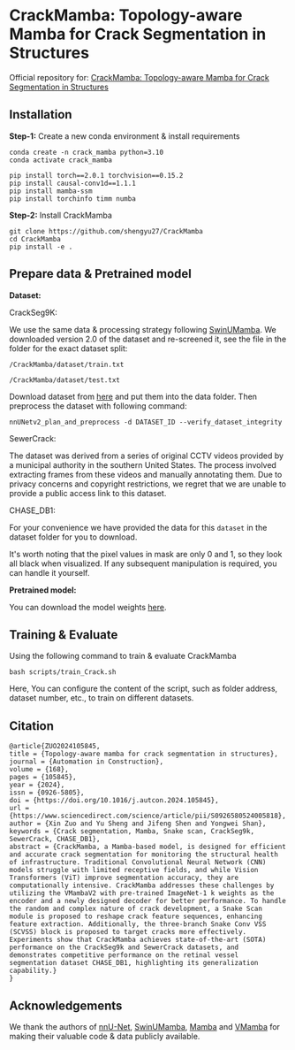 # CrackMamba: Topology-aware Mamba for Crack Segmentation in Structures

Official repository for: [CrackMamba: Topology-aware Mamba for Crack Segmentation in Structures](https://www.sciencedirect.com/science/article/pii/S0926580524005818?dgcid=coauthor)


## Installation

**Step-1:** Create a new conda environment & install requirements

```shell
conda create -n crack_mamba python=3.10
conda activate crack_mamba

pip install torch==2.0.1 torchvision==0.15.2
pip install causal-conv1d==1.1.1
pip install mamba-ssm
pip install torchinfo timm numba
```

**Step-2:** Install CrackMamba

```shell
git clone https://github.com/shengyu27/CrackMamba
cd CrackMamba
pip install -e .
```

## Prepare data & Pretrained model

**Dataset:**  

CrackSeg9K:

We use the same data & processing strategy following [SwinUMamba](https://github.com/JiarunLiu/Swin-UMamba). 
We downloaded version 2.0 of the dataset and re-screened it, see the file in the folder for the exact dataset split:

`/CrackMamba/dataset/train.txt`

`/CrackMamba/dataset/test.txt`

Download dataset from [here](https://dataverse.harvard.edu/dataset.xhtml?persistentId=doi:10.7910/DVN/EGIEBY) and put them into the data folder. Then preprocess the dataset with following command:

```shell
nnUNetv2_plan_and_preprocess -d DATASET_ID --verify_dataset_integrity
```

SewerCrack:

The dataset was derived from a series of original CCTV videos provided by a municipal authority in the southern United States. The process involved extracting frames from these videos and manually annotating them. Due to privacy concerns and copyright restrictions, we regret that we are unable to provide a public access link to this dataset.

CHASE_DB1:

For your convenience we have provided the data for this `dataset` in the dataset folder for you to download.

It's worth noting that the pixel values in mask are only 0 and 1, so they look all black when visualized. If any subsequent manipulation is required, you can handle it yourself.

**Pretrained model:** 

You can download the model weights [here](https://drive.google.com/drive/folders/1D3i-x9mJsgQDucp-zS2hQjHZIeTnBZn6?usp=drive_link).

## Training & Evaluate

Using the following command to train & evaluate CrackMamba

```shell
bash scripts/train_Crack.sh
```

Here, You can configure the content of the script, such as folder address, dataset number, etc., to train on different datasets.


## Citation
```
@article{ZUO2024105845,
title = {Topology-aware mamba for crack segmentation in structures},
journal = {Automation in Construction},
volume = {168},
pages = {105845},
year = {2024},
issn = {0926-5805},
doi = {https://doi.org/10.1016/j.autcon.2024.105845},
url = {https://www.sciencedirect.com/science/article/pii/S0926580524005818},
author = {Xin Zuo and Yu Sheng and Jifeng Shen and Yongwei Shan},
keywords = {Crack segmentation, Mamba, Snake scan, CrackSeg9k, SewerCrack, CHASE_DB1},
abstract = {CrackMamba, a Mamba-based model, is designed for efficient and accurate crack segmentation for monitoring the structural health of infrastructure. Traditional Convolutional Neural Network (CNN) models struggle with limited receptive fields, and while Vision Transformers (ViT) improve segmentation accuracy, they are computationally intensive. CrackMamba addresses these challenges by utilizing the VMambaV2 with pre-trained ImageNet-1 k weights as the encoder and a newly designed decoder for better performance. To handle the random and complex nature of crack development, a Snake Scan module is proposed to reshape crack feature sequences, enhancing feature extraction. Additionally, the three-branch Snake Conv VSS (SCVSS) block is proposed to target cracks more effectively. Experiments show that CrackMamba achieves state-of-the-art (SOTA) performance on the CrackSeg9k and SewerCrack datasets, and demonstrates competitive performance on the retinal vessel segmentation dataset CHASE_DB1, highlighting its generalization capability.}
}
```



## Acknowledgements

We thank the authors of [nnU-Net](https://github.com/MIC-DKFZ/nnUNet), [SwinUMamba](https://github.com/JiarunLiu/Swin-UMamba/tree/main), [Mamba](https://github.com/state-spaces/mamba) and [VMamba](https://github.com/MzeroMiko/VMamba) for making their valuable code & data publicly available.



